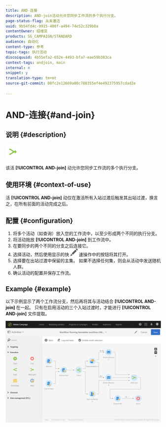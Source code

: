 ```yaml
---
title: AND-连接
description: AND-join活动允许您同步工作流的多个执行分支。
page-status-flag: 从未激活
uuid: 9b54fd4c-9915-400f-a494-74e52c329b8a
contentOwner: 绍维亚
products: SG_CAMPAIGN/STANDARD
audience: 自动化
content-type: 参考
topic-tags: 执行活动
discoiquuid: 4b55efa2-652e-4493-bfa7-eae59b383ca
context-tags: andjoin, main
internal: n
snippet: y
translation-type: tm+mt
source-git-commit: 00fc2e12669a00c788355ef4e492375957cdad2e

---
```



# AND-连接{#and-join}

## 说明 {#description}

![](assets/and_join.png)

该活 **[!UICONTROL AND-join]** 动允许您同步工作流的多个执行分支。

## 使用环境 {#context-of-use}

活 **[!UICONTROL AND-join]** 动仅在激活所有入站过渡后触发其出站过渡，换言之，在所有前面的活动完成之后。

## 配置 {#configuration}

1. 将多个活动（如查询）放入您的工作流中，以至少形成两个不同的执行分支。
1. 将活动拖放 **[!UICONTROL AND-join]** 到工作流中。
1. 在要同步的两个不同的分支之后连接它。
1. 选择活动，然后使用显示的快 ![](assets/edit_darkgrey-24px.png) 速操作中的按钮将其打开。
1. 选择要在出站过渡中保留的主集。 如果不选择任何集，则会从活动中发送随机人群。
1. 确认活动的配置并保存工作流。

## Example {#example}

以下示例显示了两个工作流分支，然后再将其与活动结合 **[!UICONTROL AND-join]** 在一起。 只有在启用活动的三个入站过渡时，才能进行 **[!UICONTROL AND-join]** 文件提取。

![](assets/wkf_and-join_example.png)

